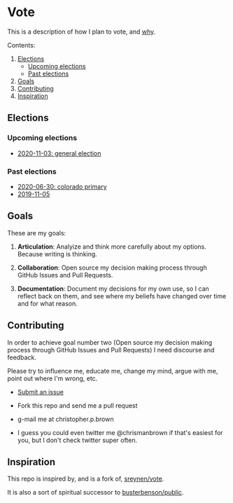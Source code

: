 # Vote

This is a description of how I plan to vote, and [why](values/README.md).

Contents:

1. [Elections](#elections)
    - [Upcoming elections](#upcoming-elections)
    - [Past elections](#past-elections)
2. [Goals](#goals)
4. [Contributing](#contributing)
5. [Inspiration](#inspiration)

## Elections

### Upcoming elections

- [2020-11-03: general election](2020/11-03/README.md)

### Past elections

- [2020-06-30: colorado primary](2020/06-30/README.md)
- [2019-11-05](2019/11-05/README.md)

## Goals

These are my goals:

1. **Articulation**: Analyize and think more carefully about my options. Because writing is thinking.

2. **Collaboration**: Open source my decision making process through GitHub Issues and Pull Requests.

3. **Documentation**: Document my decisions for my own use, so I can reflect back on them, and see where my beliefs have changed over time and for what reason.

## Contributing

In order to achieve goal number two (Open source my decision making process through GitHub Issues and Pull Requests) I need discourse and feedback.

Please try to influence me, educate me, change my mind, argue with me, point out where I'm wrong, etc.

- [Submit an issue](../issues/new)

- Fork this repo and send me a pull request

- g-mail me at christopher.p.brown

- I guess you could even twitter me @chrismanbrown if that's easiest for you, but I don't check twitter super often.

## Inspiration

This repo is inspired by, and is a fork of, [sreynen/vote](https://github.com/sreynen/vote).

It is also a sort of spiritual successor to [busterbenson/public](https://github.com/busterbenson/public).

